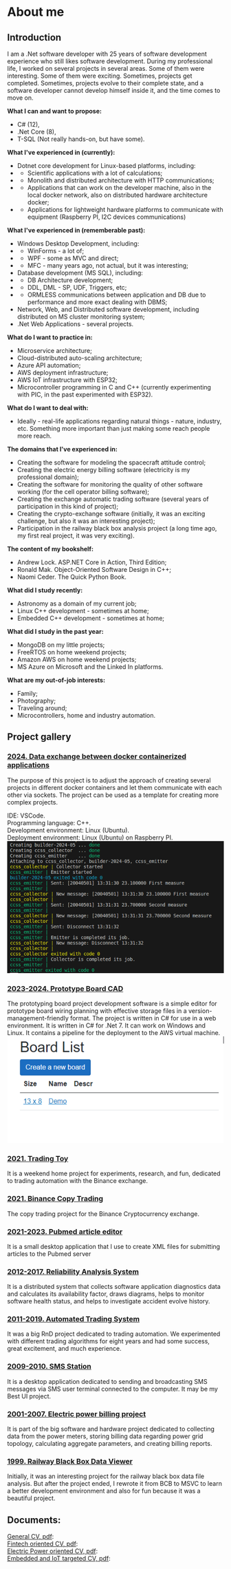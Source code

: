 # About me

## Introduction

I am a .Net software developer with 25 years of software development experience who still likes software development.
During my professional life, I worked on several projects in several areas. Some of them were interesting. Some of them were exciting.
Sometimes, projects get completed. Sometimes, projects evolve to their complete state, and a software developer cannot develop himself inside it, and the time comes to move on. 

**What I can and want to propose:**
- C# (12), 
- .Net Core (8),
- T-SQL (Not really hands-on, but have some).

**What I've experienced in (currently):**
- Dotnet core development for Linux-based platforms, including:
- - Scientific applications with a lot of calculations;
- - Monolith and distributed architecture with HTTP communications;
- - Applications that can work on the developer machine, also in the local docker network, also on distributed hardware architecture docker;
- - Applications for lightweight hardware platforms to communicate with equipment (Raspberry PI, I2C devices communications)

**What I've experienced in (rememberable past):**
- Windows Desktop Development, including:
- - WinForms - a lot of;
- - WPF - some as MVC and direct;
- - MFC - many years ago, not actual, but it was interesting;
- Database development (MS SQL), including:
- - DB Architecture development;
- - DDL, DML - SP, UDF, Triggers, etc;
- - ORMLESS communications between application and DB due to performance and more exact dealing with DBMS;
- Network, Web, and Distributed software development, including distributed on MS cluster monitoring system;
- .Net Web Applications - several projects.

**What do I want to practice in:**
- Microservice architecture;
- Cloud-distributed auto-scaling architecture;
- Azure API automation;
- AWS deployment infrastructure;
- AWS IoT infrastructure with ESP32;
- Microcontroller programming in C and C++ (currently experimenting with PIC, in the past experimented with ESP32).

**What do I want to deal with:**
- Ideally - real-life applications regarding natural things - nature, industry, etc. Something more important than just making some reach people more reach.

**The domains that I've experienced in:**
- Creating the software for modeling the spacecraft attitude control;
- Creating the electric energy billing software (electricity is my professional domain);
- Creating the software for monitoring the quality of other software working (for the cell operator billing software);
- Creating the exchange automatic trading software (several years of participation in this kind of project);
- Creating the crypto-exchange software (initially, it was an exciting challenge, but also it was an interesting project);
- Participation in the railway black box analysis project (a long time ago, my first real project, it was very exciting).

**The content of my bookshelf:**
- Andrew Lock. ASP.NET Core in Action, Third Edition;
- Ronald Mak. Object-Oriented Software Design in C++;
- Naomi Ceder. The Quick Python Book.

**What did I study recently:**
- Astronomy as a domain of my current job;
- Linux C++ development - sometimes at home;
- Embedded C++ development - sometimes at home;

**What did I study in the past year:**
- MongoDB on my little projects;
- FreeRTOS on home weekend projects;
- Amazon AWS on home weekend projects;
- MS Azure on Microsoft and the Linked In platforms.

**What are my out-of-job interests:**
- Family;
- Photography;
- Traveling around;
- Microcontrollers, home and industry automation.

## Project gallery

### [2024. Data exchange between docker containerized applications](https://github.com/K-S-K/CCCS)
The purpose of this project is to adjust the approach of creating several projects in different docker containers and let them communicate with each other via sockets. The project can be used as a template for creating more complex projects.

IDE: VSCode.<br>
Programming language: C++.<br>
Development environment: Linux (Ubuntu).<br>
Deployment environment: Linux (Ubuntu) on Raspberry PI.<br>
![How does looks now](https://github.com/K-S-K/CCCS/raw/main/Doc/Fig.01-Debug-complete.png)

### [2023-2024. Prototype Board CAD](Articles/30_BBCAD/Article.md)
The prototyping board project development software is a simple editor for prototype board wiring planning with effective storage files in a version-management-friendly format. The project is written in C# for use in a web environment. It is written in C# for .Net 7. It can work on Windows and Linux. It contains a pipeline for the deployment to the AWS virtual machine.<br>
![Resizing command as a text](Articles/30_BBCAD/Images/Fig_07_Unified_CLI.gif)

### [2021. Trading Toy](Articles/28_TradeToy/Article.md)
It is a weekend home project for experiments, research, and fun, dedicated to trading automation with the Binance exchange.

### [2021. Binance Copy Trading](Articles/27_CopyTrading/Article.md)
The copy trading project for the Binance Cryptocurrency exchange.

### [2021-2023. Pubmed article editor](Articles/06_PubMedDesktop/Article.md)
It is a small desktop application that I use to create XML files for submitting articles to the Pubmed server

### [2012-2017. Reliability Analysis System](Articles/05_EWReliability/Article.md)
It is a distributed system that collects software application diagnostics data and calculates its availability factor, draws diagrams, helps to monitor software health status, and helps to investigate accident evolve history.

### [2011-2019. Automated Trading System](Articles/04_TDATrading/Article.md)
It was a big RnD project dedicated to trading automation. We experimented with different trading algorithms for eight years and had some success, great excitement, and much experience.


### [2009-2010. SMS Station](Articles/02_SMSS/Article.md)
It is a desktop application dedicated to sending and broadcasting SMS messages via SMS user terminal connected to the computer. It may be my Best UI project.


### [2001-2007. Electric power billing project](Articles/03_ESphere/Article.md)
It is part of the big software and hardware project dedicated to collecting data from the power meters, storing billing data regarding power grid topology, calculating aggregate parameters, and creating billing reports.

### [1999. Railway Black Box Data Viewer](Articles/01_Railway_BB/Article.md)
Initially, it was an interesting project for the railway black box data file analysis. But after the project ended, I rewrote it from BCB to MSVC to learn a better development environment and also for fun because it was a beautiful project.

## Documents:
[General CV, pdf](Documents/cv-2023-en.pdf):<br>
[Fintech oriented CV, pdf](Documents/cv-2023-en-ft.pdf):<br>
[Electric Power oriented CV, pdf](Documents/cv-2023-en-pw.pdf):<br>
[Embedded and IoT targeted CV, pdf](Documents/cv-2023-en-mcu.pdf):<br>
